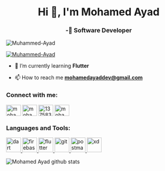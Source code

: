 <h1 align="center">Hi 👋, I'm Mohamed Ayad</h1>
<h3 align="center">-🔭 Software Developer </h3>

<p align="left"> <img src="https://komarev.com/ghpvc/?username=Muhammed-Ayad&label=Profile%20views&color=0e75b6&style=flat" alt="Muhammed-Ayad" /> </p>

<p align="left"> <a href="https://github.com/ryo-ma/github-profile-trophy"><img src="https://github-profile-trophy.vercel.app/?username=Muhammed-Ayad" alt="Muhammed-Ayad" /></a> </p>

- 🌱 I’m currently learning  **Flutter**

- 📫 How to reach me **mohamedayaddev@gmail.com**

<h3 align="left">Connect with me:</h3>
<p align="left">
<a href="https://twitter.com/mohamed_ayad199" target="blank"><img align="center" src="https://raw.githubusercontent.com/rahuldkjain/github-profile-readme-generator/master/src/images/icons/Social/twitter.svg" alt="mohamed_ayad199" height="30" width="40" /></a>
<a href="https://linkedin.com/in/mohamed-ayad1998/" target="blank"><img align="center" src="https://raw.githubusercontent.com/rahuldkjain/github-profile-readme-generator/master/src/images/icons/Social/linked-in-alt.svg" alt="mohamed-ayad1998/" height="30" width="40" /></a>
<a href="https://stackoverflow.com/users/13758320" target="blank"><img align="center" src="https://raw.githubusercontent.com/rahuldkjain/github-profile-readme-generator/master/src/images/icons/Social/stack-overflow.svg" alt="13758320" height="30" width="40" /></a>
<a href="https://fb.com/mohamed.abdo1998/" target="blank"><img align="center" src="https://raw.githubusercontent.com/rahuldkjain/github-profile-readme-generator/master/src/images/icons/Social/facebook.svg" alt="mohamed.abdo1998/" height="30" width="40" /></a>
</p>

<h3 align="left">Languages and Tools:</h3>
<p align="left"> <a href="https://dart.dev" target="_blank" rel="noreferrer"> <img src="https://www.vectorlogo.zone/logos/dartlang/dartlang-icon.svg" alt="dart" width="40" height="40"/> </a> <a href="https://firebase.google.com/" target="_blank" rel="noreferrer"> <img src="https://www.vectorlogo.zone/logos/firebase/firebase-icon.svg" alt="firebase" width="40" height="40"/> </a> <a href="https://flutter.dev" target="_blank" rel="noreferrer"> <img src="https://www.vectorlogo.zone/logos/flutterio/flutterio-icon.svg" alt="flutter" width="40" height="40"/> </a> <a href="https://git-scm.com/" target="_blank" rel="noreferrer"> <img src="https://www.vectorlogo.zone/logos/git-scm/git-scm-icon.svg" alt="git" width="40" height="40"/> </a> <a href="https://postman.com" target="_blank" rel="noreferrer"> <img src="https://www.vectorlogo.zone/logos/getpostman/getpostman-icon.svg" alt="postman" width="40" height="40"/> </a> <a href="https://www.adobe.com/products/xd.html" target="_blank" rel="noreferrer"> <img src="https://cdn.worldvectorlogo.com/logos/adobe-xd.svg" alt="xd" width="40" height="40"/> </a> </p>


![Mohamed Ayad github stats](https://github-readme-stats.vercel.app/api?username=Muhammed-Ayad&show_icons=true&theme=radical)




